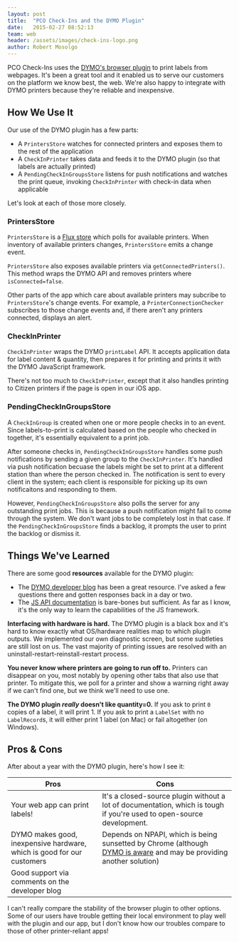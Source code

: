 ```yaml
---
layout: post
title:  "PCO Check-Ins and the DYMO Plugin"
date:   2015-02-27 08:52:13
team: web
header: /assets/images/check-ins-logo.png
author: Robert Mosolgo
---
```


PCO Check-Ins uses the [DYMO's browser plugin](http://developers.dymo.com/2014/03/24/javascript-library-1-2-6-now-available/) to print labels from webpages. It's been a great tool and it enabled us to serve our customers on the platform we know best, the web. We're also happy to integrate with DYMO printers because they're reliable and inexpensive.

## How We Use It

Our use of the DYMO plugin has a few parts:

- A `PrintersStore` watches for connected printers and exposes them to the rest of the application
- A `CheckInPrinter` takes data and feeds it to the DYMO plugin (so that labels are actually printed)
- A `PendingCheckInGroupsStore` listens for push notifications and watches the print queue, invoking `CheckInPrinter` with check-in data when applicable

Let's look at each of those more closely.

### PrintersStore

`PrintersStore` is a [Flux store](http://facebook.github.io/flux/docs/overview.html#stores) which polls for available printers. When inventory of available printers changes, `PrintersStore` emits a change event.

`PrintersStore` also exposes available printers via `getConnectedPrinters()`. This method wraps the DYMO API and removes printers where `isConnected=false`.

Other parts of the app which care about available printers may subcribe to `PrintersStore`'s change events. For example, a `PrinterConnectionChecker` subscribes to those change events and, if there aren't any printers connected, displays an alert.

### CheckInPrinter

`CheckInPrinter` wraps the DYMO `printLabel` API. It accepts application data for label content & quantity, then prepares it for printing and prints it with the DYMO JavaScript framework.

There's not too much to `CheckInPrinter`, except that it also handles printing to Citizen printers if the page is open in our iOS app.

### PendingCheckInGroupsStore

A `CheckInGroup` is created when one or more people checks in to an event. Since labels-to-print is calculated based on the people who checked in together, it's essentially equivalent to a print job.

After someone checks in, `PendingCheckInGroupsStore` handles some push notifications by sending a given group to the `CheckInPrinter`. It's handled via push notification becuase the labels might be set to print at a different station than where the person checked in. The notification is sent to every client in the system; each client is responsible for picking up its own notificaitons and responding to them.

However, `PendingCheckInGroupsStore` also polls the server for any outstanding print jobs. This is because a push notification might fail to come through the system. We don't want jobs to be completely lost in that case. If the `PendingCheckInGroupsStore` finds a backlog, it prompts the user to print the backlog or dismiss it.

## Things We've Learned

There are some good __resources__ available for the DYMO plugin:

- The [DYMO developer blog](http://developers.dymo.com/) has been a great resource. I've asked a few questions there and gotten responses back in a day or two.
- The [JS API documentation](http://labelwriter.com/software/dls/sdk/docs/DYMOLabelFrameworkJavaScriptHelp/symbols/dymo.label.framework.html) is bare-bones but sufficient. As far as I know, it's the only way to learn the capabilities of the JS framework.

__Interfacing with hardware is hard.__ The DYMO plugin is a black box and it's hard to know exactly what OS/hardware realities map to which plugin outputs. We implemented our own diagnostic screen, but some subtleties are still lost on us. The vast majority of printing issues are resolved with an uninstall-restart-reinstall-restart process.

__You never know where printers are going to run off to.__ Printers can disappear on you, most notably by opening other tabs that also use that printer. To mitigate this, we poll for a printer and show a warning right away if we can't find one, but we think we'll need to use one.

__The DYMO plugin _really_ doesn't like quantity=0.__ If you ask to print `0` copies of a label, it will print 1. If you ask to print a `LabelSet` with no `LabelRecord`s, it will either print 1 label (on Mac) or fail altogether (on Windows).


## Pros & Cons

After about a year with the DYMO plugin, here's how I see it:

| Pros  | Cons |
|----- | ---- |
| Your web app can print labels! | It's a closed-source plugin without a lot of documentation, which is tough if you're used to open-source development. |
| DYMO makes good, inexpensive hardware, which is good for our customers | Depends on NPAPI, which is being sunsetted by Chrome (although [DYMO is aware](http://developers.dymo.com/2014/12/04/dymo-label-framework-and-chrome/) and may be providing another solution) |
| Good support via comments on the developer blog | |

I can't really compare the stability of the browser plugin to other options. Some of our users have trouble getting their local environment to play well with the plugin and our app, but I don't know how our troubles compare to those of other printer-reliant apps!


